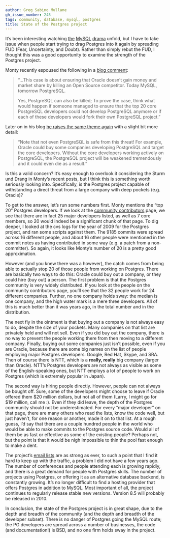 ```yaml
---
author: Greg Sabino Mullane
gh_issue_number: 245
tags: community, database, mysql, postgres
title: State of the Postgres project
---
```




It’s been interesting watching [the](https://web.archive.org/web/20100304140554/http://blogs.the451group.com/opensource/2009/10/26/everything-you-always-wanted-to-know-about-mysql-but-were-afraid-to-ask/) [MySQL](https://web.archive.org/web/20100821005629/http://blogs.the451group.com/opensource/2009/11/12/everything-you-always-wanted-to-know-about-mysql-but-were-afraid-to-ask-part-two/) [drama](https://web.archive.org/web/20100109005715/http://blogs.the451group.com/opensource/2010/01/04/everything-you-always-wanted-to-know-about-mysql-but-were-afraid-to-ask-part-three/) unfold, but I have to take issue when people start trying to drag Postgres into it again by spreading FUD (Fear, Uncertainty, and Doubt). Rather than simply rebut the FUD, I thought this was a good opportunity to examine the strength of the Postgres project.

Monty recently espoused the following in a [blog comment](https://web.archive.org/web/20100329100324/http://ostatic.com/blog/oracle-mysql-and-the-gpl-dont-take-montys-word-for-it):

> “...This case is about ensuring that Oracle doesn’t gain money and market share by killing an Open Source competitor. Today MySQL, tomorrow PostgreSQL.
> 
> Yes, PostgreSQL can also be killed; To prove the case, think what would happen if someone managed to ensure that the top 20 core PostgreSQL developers could not develop PostgreSQL anymore or if each of these developers would fork their own PostgreSQL project.”
> 

Later on in his blog [he raises the same theme again](http://monty-says.blogspot.com/2009/12/help-keep-internet-free.html) with a slight bit more detail:

> “Note that not even PostgreSQL is safe from this threat! For example, Oracle could buy some companies developing PostgreSQL and target the core developers. Without the core developers working actively on PostgreSQL, the PostgreSQL project will be weakened tremendously and it could even die as a result.”
> 

Is this a valid concern? It’s easy enough to overlook it considering the Sturm und Drang in Monty’s recent posts, but I think this is something worth seriously looking into. Specifically, is the Postgres project capable of withstanding a direct threat from a large company with deep pockets (e.g. Oracle)?

To get to the answer, let’s run some numbers first. Monty mentions the “top 20” Postgres developers. If we look at the [community contributors](https://www.postgresql.org/community/contributors/) page, we see that there are in fact 25 major developers listed, as well as 7 core members, so 20 would indeed be a significant chunk of that page. To dig deeper, I looked at the cvs logs for the year of 2009 for the Postgres project, and ran some scripts against them. The 9185 commits were spread across 16 different people, and about 16 other people were mentioned in the commit notes as having contributed in some way (e.g. a patch from a non-committer). So again, it looks like Monty’s number of 20 is a pretty good approximation.

However (and you knew there was a however), the catch comes from being able to actually stop 20 of those people from working on Postgres. There are basically two ways to do this: Oracle could buy out a company, or they could hire (buy out) a person. The first problem is that the Postgres community is very widely distributed. If you look at the people on the community contributors page, you’ll see that the 32 people work for 24 different companies. Further, no one company holds sway: the median is one company, and the high water mark is a mere three developers. All of this is much better than it was years ago, in the total number and in the distribution.

The next fly in the ointment is that buying out a company is not always easy to do, despite the size of your pockets. Many companies on that list are privately held and will not sell. Even if you did buy out the company, there is no way to prevent the people working there from then moving to a different company. Finally, buying out some companies just isn’t possible, even if you are Oracle, because there are some big names on the list of people employing major Postgres developers: Google, Red Hat, Skype, and SRA. Then of course there is NTT, which is a **really, really** big company (larger than Oracle). NTT’s Postgres developers are not always as visible as some of the English-speaking ones, but NTT employs a lot of people to work on Postgres (which is extremely popular in Japan).

The second way is hiring people directly. However, people can not always be bought off. Sure, some of the developers might choose to leave if Oracle offered them $20 million dollars, but not all of them (Larry, I might go for $19 million, call me :). Even if they did leave, the depth of the Postgres community should not be underestimated. For every “major developer” on that page, there are many others who read the lists, know the code well, but just haven’t, for one reason or another, made it on to that list. At a rough guess, I’d say that there are a couple hundred people in the world who would be able to make commits to the Postgres source code. Would all of them be as fast or effective as some of the existing people? Perhaps not, but the point is that it would be nigh impossible to thin the pool fast enough to make a dent.

The project’s [email lists](https://postgresql.markmail.org/) are as strong as ever, to such a point that I find it hard to keep up with the traffic, a problem I did not have a few years ago. The number of conferences and people attending each is growing rapidly, and there is a great demand for people with Postgres skills. The number of projects using Postgres, or offering it as an alternative database backend, is constantly growing. It’s no longer difficult to find a hosting provider that offers Postgres in addition to MySQL. Most important of all, the project continues to regularly release stable new versions. Version 8.5 will probably be released in 2010.

In conclusion, the state of the Postgres project is in great shape, due to the depth and breadth of the community (and the depth and breadth of the developer subset). There is no danger of Postgres going the MySQL route; the PG developers are spread across a number of businesses, the code (and documentation!) is BSD, and no one firm holds sway in the project.


